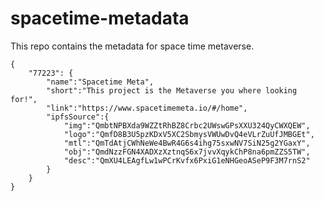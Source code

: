 # spacetime-metadata
This repo contains the metadata for space time metaverse. 

```
{
	"77223": {
		"name":"Spacetime Meta",
		"short":"This project is the Metaverse you where looking for!",
		"link":"https://www.spacetimemeta.io/#/home",
		"ipfsSource":{
			"img":"QmbtNPBXda9WZZtRhBZ8Crbc2UWswGPsXXU324QyCWXQEW",
			"logo":"QmfD8B3U5pzKDxV5XC2SbmysVWUwDvQ4eVLrZuUfJMBGEt",
			"mtl":"QmTdAtjCWhNeWe4BwR4G6s4ihg75sxwNV7SiN25g2YGaxY",
			"obj":"QmdNzzFGN4XADXzXztnqS6x7jvvXqykChP8na6pmZZS5TW",
			"desc":"QmXU4LEAgfLw1wPCrKvfx6PxiG1eNHGeoASeP9F3M7rnS2"
		}
	}
}
```
